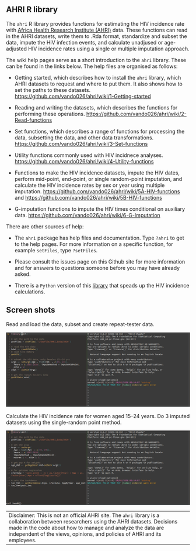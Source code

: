 ## AHRI R library

The `ahri` R library provides functions for estimating the HIV incidence
rate with [Africa Health Research Institute
(AHRI)](https://www.ahri.org/research/#research-department) data. These
functions can read in the AHRI datasets, write them to .Rda format,
standardize and subset the data, impute the HIV infection events, and
calculate unadjused or age-adjusted HIV incidence rates using a single
or multiple imputation approach.

The wiki help pages serve as a short introduction to the `ahri` library.
These can be found in the links below. The help files are organised as
follows:

-   Getting started, which describes how to install the `ahri` library,
    which AHRI datasets to request and where to put them. It also shows
    how to set the paths to these datasets.
    <https://github.com/vando026/ahri/wiki/1-Getting-started>

-   Reading and writing the datasets, which describes the functions for
    performing these operations.
    <https://github.com/vando026/ahri/wiki/2-Read-functions>

-   Set functions, which describes a range of functions for processing
    the data, subsetting the data, and other data transformations.
    <https://github.com/vando026/ahri/wiki/3-Set-functions>

-   Utility functions commonly used with HIV incidnece analyses.
    <https://github.com/vando026/ahri/wiki/4-Utility-functions>

-   Functions to make the HIV incidence datasets, impute the HIV dates,
    perform mid-point, end-point, or single random-point imputation, and
    calculate the HIV incidence rates by sex or year using multiple
    imputation. <https://github.com/vando026/ahri/wiki/5A-HIV-functions>
    and <https://github.com/vando026/ahri/wiki/5B-HIV-functions>

-   G-imputation functions to impute the HIV times conditional on
    auxiliary data.
    <https://github.com/vando026/ahri/wiki/6-G-Imputation>

There are other sources of help:

-   The `ahri` package has help files and documentation. Type `?ahri` to
    get to the help pages. For more information on a specific function,
    for example `setFiles`, type `?setFiles`.

-   Please consult the issues page on this Github site for more
    information and for answers to questions someone before you may have
    already asked.

-   There is a `Python` version of this
    [library](https://github.com/vando026/ahri_py) that speads up the
    HIV incidence calculations.

## Screen shots

Read and load the data, subset and create repeat-tester data.

![demo1](ahri1.gif)

Calculate the HIV incidence rate for women aged 15–24 years. Do 3
imputed datasets using the single-random point method.

![demo2](ahri2.gif)

|                                                                                                                                                                                                                                                                                       |
|---------------------------------------------------------------------------------------------------------------------------------------------------------------------------------------------------------------------------------------------------------------------------------------|
| Disclaimer: This is not an official AHRI site. The `ahri` library is a collaboration between researchers using the AHRI datasets. Decisions made in the code about how to manage and analyze the data are independent of the views, opinions, and policies of AHRI and its employees. |
